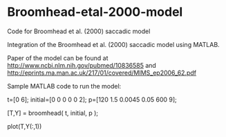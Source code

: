 # Broomhead-etal-2000-model
Code for Broomhead et al. (2000) saccadic model

Integration of the Broomhead et al. (2000) saccadic model using MATLAB. 

Paper of the model can be found at 
http://www.ncbi.nlm.nih.gov/pubmed/10836585 and 
http://eprints.ma.man.ac.uk/217/01/covered/MIMS_ep2006_62.pdf

Sample MATLAB code to run the model:

t=[0 6];
initial=[0 0 0 0 0 2];
p=[120 1.5 0.0045 0.05 600 9];

[T,Y]  = broomhead( t, initial, p );

plot(T,Y(:,1))
